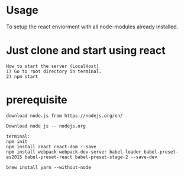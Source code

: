 # Usage

  To setup the react enviorment with all node-modules already installed.
  
  # Just clone and start using react
  
    How to start the server (LocalHost) 
    1) Go to root directory in terminal.
    2) npm start
    
  # prerequisite
  
    download node.js from https://nodejs.org/en/
    
    Download node js -- nodejs.org

    terminal:
    npm init
    npm install react react-dom --save
    npm install webpack webpack-dev-server babel-loader babel-preset-es2015 babel-preset-react babel-preset-stage-2 --save-dev

    brew install yarn --without-node
    

